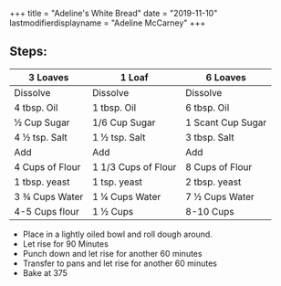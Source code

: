 +++
title = "Adeline's White Bread"
date = "2019-11-10"
lastmodifierdisplayname = "Adeline McCarney"
+++

## Steps:

| 3 Loaves | 1 Loaf | 6 Loaves |
| -------- | ------ | -------- |
|Dissolve | Dissolve | Dissolve |
|4 tbsp. Oil | 1 tbsp. Oil | 6 tbsp. Oil |
|½ Cup Sugar | 1/6 Cup Sugar | 1 Scant Cup Sugar |
|4 ½ tsp. Salt | 1 ½ tsp. Salt | 3 tbsp. Salt |
|Add | Add | Add |
|4 Cups of Flour | 1 1/3 Cups of Flour | 8 Cups of Flour |
|1 tbsp. yeast | 1 tsp. yeast | 2 tbsp. yeast |
|3 ¾ Cups Water | 1 ¼ Cups Water | 7 ½ Cups Water |
|4-5 Cups flour | 1 ½ Cups | 8-10 Cups |

* Place in a lightly oiled bowl and roll dough around.
* Let rise for 90 Minutes
* Punch down and let rise for another 60 minutes
* Transfer to pans and let rise for another 60 minutes
* Bake at 375

